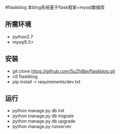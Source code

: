 #flaskblog
本blog系统基于flask框架+mysql数据库

所需环境
------------------------------------------------------
* python2.7
* mysql5.5+

安装
-----------------------------------------------------
* git clone https://github.com/SuZhiBai/flaskblog.git
* cd flaskblog
* pip install -r requirements/dev.txt

运行
---------------------------------------------------
* python manage.py db init
* python manage.py db migrate
* python manage.py db upgrade
* python manage.py runserver

